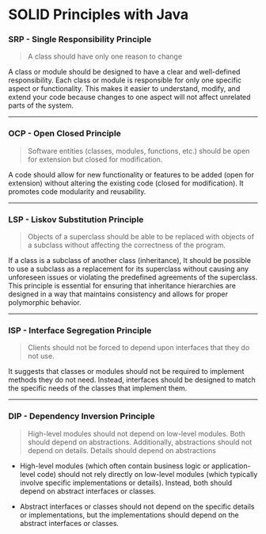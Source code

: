 # SOLID Principles with Java

### SRP - Single Responsibility Principle

> A class should have only one reason to change

A class or module should be designed to have a clear and well-defined responsibility. Each class or module is responsible for only one specific aspect or functionality. This makes it easier to understand, modify, and extend your code because changes to one aspect will not affect unrelated parts of the system.

---

### OCP - Open Closed Principle

> Software entities (classes, modules, functions, etc.) should be open for extension but closed for modification.

A code should allow for new functionality or features to be added (open for extension) without altering the existing code (closed for modification). It promotes code modularity and reusability.

---

### LSP - Liskov Substitution Principle

> Objects of a superclass should be able to be replaced with objects of a subclass without affecting the correctness of the program.

If a class is a subclass of another class (inheritance), It should be possible to use a subclass as a replacement for its superclass without causing any unforeseen issues or violating the predefined agreements of the superclass. This principle is essential for ensuring that inheritance hierarchies are designed in a way that maintains consistency and allows for proper polymorphic behavior.

---

### ISP - Interface Segregation Principle

> Clients should not be forced to depend upon interfaces that they do not use.

It suggests that classes or modules should not be required to implement methods they do not need. Instead, interfaces should be designed to match the specific needs of the classes that implement them.

---

### DIP - Dependency Inversion Principle

> High-level modules should not depend on low-level modules. Both should depend on abstractions. Additionally, abstractions should not depend on details. Details should depend on abstractions

- High-level modules (which often contain business logic or application-level code) should not rely directly on low-level modules (which typically involve specific implementations or details). Instead, both should depend on abstract interfaces or classes.

- Abstract interfaces or classes should not depend on the specific details or implementations, but the implementations should depend on the abstract interfaces or classes.
